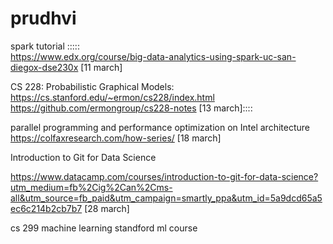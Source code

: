 # prudhvi

spark tutorial :::::                
https://www.edx.org/course/big-data-analytics-using-spark-uc-san-diegox-dse230x                             [11 march]

CS 228: Probabilistic Graphical Models:           
https://cs.stanford.edu/~ermon/cs228/index.html 
https://github.com/ermongroup/cs228-notes                                                                    [13 march]::::
                                            
parallel programming and performance optimization on Intel architecture    
https://colfaxresearch.com/how-series/                                                                       [18 march]

Introduction to Git for Data Science

https://www.datacamp.com/courses/introduction-to-git-for-data-science?utm_medium=fb%2Cig%2Can%2Cms-all&utm_source=fb_paid&utm_campaign=smartly_ppa&utm_id=5a9dcd65a5ec6c214b2cb7b7                               [28 march]


cs 299 machine learning standford ml course 
